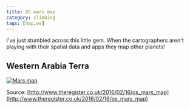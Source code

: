 ```yaml
---
title: OS mars map
category: climbing
tags: [map,os]
---
```

I've just stumbled across this little gem. When the cartographers aren't playing with
their spatial data and apps they map other planets!

## Western Arabia Terra

[![Mars map](https://farm2.staticflickr.com/1598/25012985956_816c7d1d70_c.jpg)](https://farm2.staticflickr.com/1598/25012985956_816c7d1d70_b.jpg)

Source: [http://www.theregister.co.uk/2016/02/16/os_mars_map](http://www.theregister.co.uk/2016/02/16/os_mars_map)

